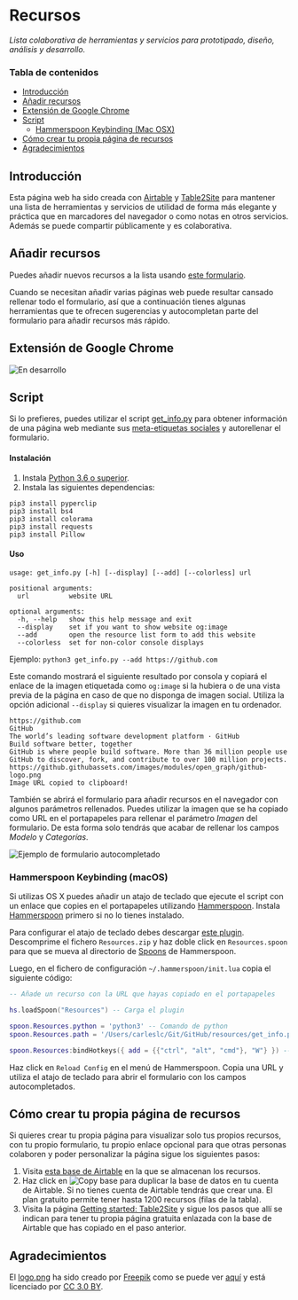 # Recursos

_Lista colaborativa de herramientas y servicios para prototipado, diseño, análisis y desarrollo._

### Tabla de contenidos

<!-- MarkdownTOC -->

- [Introducción](#introducción)
- [Añadir recursos](#añadir-recursos)
- [Extensión de Google Chrome](#extensión-de-google-chrome)
- [Script](#script)
  - [Hammerspoon Keybinding (Mac OSX)](#hammerspoon-keybinding-macos)
- [Cómo crear tu propia página de recursos](#cómo-crear-tu-propia-página-de-recursos)
- [Agradecimientos](#agradecimientos)

<!-- MarkdownTOC -->

## Introducción

Esta página web ha sido creada con [Airtable](https://airtable.com/) y [Table2Site](https://table2site.com/) para mantener una lista de herramientas y servicios de utilidad de forma más elegante y práctica que en marcadores del navegador o como notas en otros servicios. Además se puede compartir públicamente y es colaborativa.

## Añadir recursos

Puedes añadir nuevos recursos a la lista usando [este formulario](https://airtable.com/shrnzLIolsKJMD9Ql).

Cuando se necesitan añadir varias páginas web puede resultar cansado rellenar todo el formulario, así que a continuación tienes algunas herramientas que te ofrecen sugerencias y autocompletan parte del formulario para añadir recursos más rápido.

## Extensión de Google Chrome

![En desarrollo](https://img.shields.io/badge/status-in%20development-red.svg)

## Script

Si lo prefieres, puedes utilizar el script [get_info.py](https://raw.githubusercontent.com/Carleslc/resources/master/get_info.py) para obtener información de una página web mediante sus [meta-etiquetas sociales](http://ogp.me/) y autorellenar el formulario.

#### Instalación

1. Instala [Python 3.6 o superior](https://www.python.org/downloads/).
2. Instala las siguientes dependencias:

```
pip3 install pyperclip
pip3 install bs4
pip3 install colorama
pip3 install requests
pip3 install Pillow
```

#### Uso

```
usage: get_info.py [-h] [--display] [--add] [--colorless] url

positional arguments:
  url          website URL

optional arguments:
  -h, --help   show this help message and exit
  --display    set if you want to show website og:image
  --add        open the resource list form to add this website
  --colorless  set for non-color console displays
```

Ejemplo: `python3 get_info.py --add https://github.com`

Este comando mostrará el siguiente resultado por consola y copiará el enlace de la imagen etiquetada como `og:image` si la hubiera o de una vista previa de la página en caso de que no disponga de imagen social. Utiliza la opción adicional `--display` si quieres visualizar la imagen en tu ordenador.

```
https://github.com
GitHub
The world’s leading software development platform · GitHub
Build software better, together
GitHub is where people build software. More than 36 million people use GitHub to discover, fork, and contribute to over 100 million projects.
https://github.githubassets.com/images/modules/open_graph/github-logo.png
Image URL copied to clipboard!
```

También se abrirá el formulario para añadir recursos en el navegador con algunos parámetros rellenados. Puedes utilizar la imagen que se ha copiado como URL en el portapapeles para rellenar el parámetro _Imagen_ del formulario. De esta forma solo tendrás que acabar de rellenar los campos _Modelo_ y _Categorías_.

![Ejemplo de formulario autocompletado](https://i.imgur.com/0kjLPhM.png)

### Hammerspoon Keybinding (macOS)

Si utilizas OS X puedes añadir un atajo de teclado que ejecute el script con un enlace que copies en el portapapeles utilizando [Hammerspoon](http://hammerspoon.org). Instala [Hammerspoon](http://hammerspoon.org) primero si no lo tienes instalado.

Para configurar el atajo de teclado debes descargar [este plugin](https://github.com/Carleslc/Spoons/blob/master/Spoons/Resources.spoon/markdown/Resources.md). Descomprime el fichero `Resources.zip` y haz doble click en `Resources.spoon` para que se mueva al directorio de [Spoons](https://github.com/Hammerspoon/hammerspoon/blob/master/SPOONS.md) de Hammerspoon.

Luego, en el fichero de configuración `~/.hammerspoon/init.lua` copia el siguiente código:

```lua
-- Añade un recurso con la URL que hayas copiado en el portapapeles

hs.loadSpoon("Resources") -- Carga el plugin

spoon.Resources.python = 'python3' -- Comando de python
spoon.Resources.path = '/Users/carleslc/Git/GitHub/resources/get_info.py' -- Cambia el directorio donde se encuentra el script

spoon.Resources:bindHotkeys({ add = {{"ctrl", "alt", "cmd"}, "W"} }) -- Atajo de teclado Ctrl + Alt + Cmd + W
```

Haz click en `Reload Config` en el menú de Hammerspoon. Copia una URL y utiliza el atajo de teclado para abrir el formulario con los campos autocompletados.

## Cómo crear tu propia página de recursos

Si quieres crear tu propia página para visualizar solo tus propios recursos, con tu propio formulario, tu propio enlace opcional para que otras personas colaboren y poder personalizar la página sigue los siguientes pasos:

1. Visita [esta base de Airtable](https://airtable.com/shr1jTThqSwdL3ZWN) en la que se almacenan los recursos.
2. Haz click en ![Copy base](https://i.imgur.com/vTfzOJp.png) para duplicar la base de datos en tu cuenta de Airtable. Si no tienes cuenta de Airtable tendrás que crear una. El plan gratuito permite tener hasta 1200 recursos (filas de la tabla).
3. Visita la página [Getting started: Table2Site](https://table2site.com/documentation/getting-started) y sigue los pasos que allí se indican para tener tu propia página gratuita enlazada con la base de Airtable que has copiado en el paso anterior.

## Agradecimientos

El [logo.png](https://github.com/Carleslc/resources/blob/master/ChromeExtension/logo.png) ha sido creado por [Freepik](https://www.freepik.com/ "Freepik") como se puede ver [aquí](https://www.flaticon.com/free-icon/attachment_1717697) y está licenciado por [CC 3.0 BY](http://creativecommons.org/licenses/by/3.0/ "Creative Commons BY 3.0").